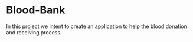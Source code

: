 # Blood-Bank
In this project we intent to create an application to help the blood donation and receiving process.

